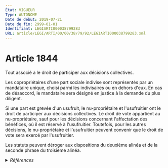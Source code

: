 ```yaml
---
État: VIGUEUR
Type: AUTONOME
Date de début: 2019-07-21
Date de fin: 2999-01-01
Identifiant: LEGIARTI000038799283
URL: article/LEGI/ARTI/00/00/38/79/92/LEGIARTI000038799283.xml
---
```


<h1>Article 1844</h1>

Tout associé a le droit de participer aux décisions collectives.<br />

Les copropriétaires d'une part sociale indivise sont représentés par un
mandataire unique, choisi parmi les indivisaires ou en dehors d'eux. En cas de
désaccord, le mandataire sera désigné en justice à la demande du plus
diligent.<br />

Si une part est grevée d'un usufruit, le nu-propriétaire et l'usufruitier ont le
droit de participer aux décisions collectives. Le droit de vote appartient au
nu-propriétaire, sauf pour les décisions concernant l'affectation des bénéfices,
où il est réservé à l'usufruitier. Toutefois, pour les autres décisions, le
nu-propriétaire et l'usufruitier peuvent convenir que le droit de vote sera
exercé par l'usufruitier.<br />

Les statuts peuvent déroger aux dispositions du deuxième alinéa et de la seconde
phrase du troisième alinéa.


<details>
  <summary><em>Références</em></summary>

  <h2>Articles faisant référence à l'article</h2>
  
  <ul>
    <li>
      <a href="https://legal.tricoteuses.fr//redirection/LEGIARTI000038793708?vers=git&vers=legifrance">LOI n° 2019-744 du 19 juillet 2019 de simplification, de clarification et d'actualisation du droit des sociétés - article 3 ENTIEREMENT_MODIF</a> MODIFIE source
    </li>
  </ul>
  
  <h2>Références faites par l'article</h2>
  
  <ul>
    <li>
      1978-07-03 CITATION cible <a href="https://legal.tricoteuses.fr//redirection/LEGIARTI000039345417?vers=git&vers=legifrance">Décret n°78-704 du 3 juillet 1978 relatif à l'application de la loi n° 78-9 du 4 janvier 1978 modifiant le titre IX du livre III du code civil - article 17 AUTONOME VIGUEUR, en vigueur depuis le 2020-01-01</a>
    </li>
    <li>
      2019-07-19 MODIFIE cible <a href="https://legal.tricoteuses.fr//redirection/LEGIARTI000038793708?vers=git&vers=legifrance">LOI n° 2019-744 du 19 juillet 2019 de simplification, de clarification et d'actualisation du droit des sociétés - article 3 ENTIEREMENT_MODIF</a>
    </li>
    <li>
      2999-01-01 CITATION cible <a href="https://legal.tricoteuses.fr//redirection/LEGIARTI000039260162?vers=git&vers=legifrance">Code civil - article 1871 AUTONOME VIGUEUR, en vigueur depuis le 2019-10-23</a>
    </li>
    <li>
      2999-01-01 CITATION cible <a href="https://legal.tricoteuses.fr//redirection/LEGIARTI000006547786?vers=git&vers=legifrance">Code du sport - article Annexe I-2 (art. R122-4) AUTONOME VIGUEUR, en vigueur depuis le 2007-07-25</a>
    </li>
  </ul>
</details>
